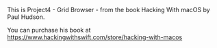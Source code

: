 This is Project4 - Grid Browser - from the book Hacking With macOS by Paul Hudson.

You can purchase his book at https://www.hackingwithswift.com/store/hacking-with-macos
